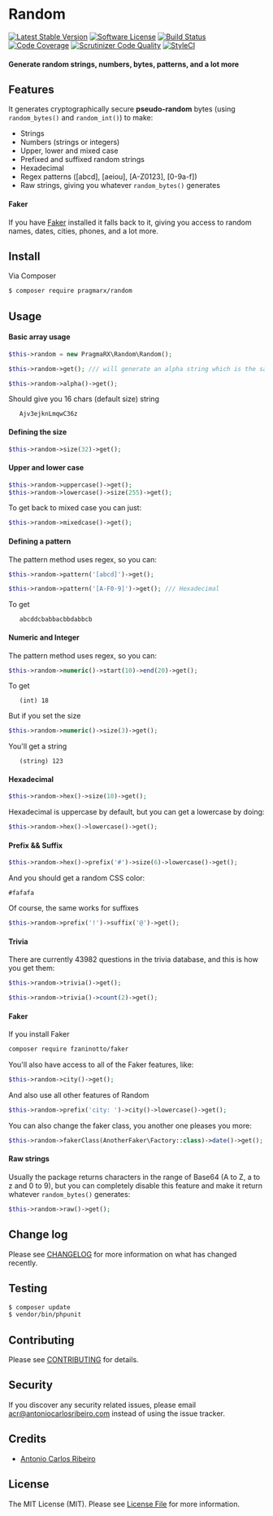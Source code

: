 # Random

[![Latest Stable Version](https://img.shields.io/packagist/v/pragmarx/random.svg?style=flat-square&update=123)](https://packagist.org/packages/pragmarx/random)
[![Software License][ico-license]](LICENSE.md)
[![Build Status](https://img.shields.io/scrutinizer/build/g/antonioribeiro/random.svg?style=flat-square)](https://scrutinizer-ci.com/g/antonioribeiro/random/build-status/master)
[![Code Coverage](https://img.shields.io/scrutinizer/coverage/g/antonioribeiro/random.svg?style=flat-square)](https://scrutinizer-ci.com/g/antonioribeiro/random/?branch=master)
[![Scrutinizer Code Quality](https://img.shields.io/scrutinizer/g/antonioribeiro/random.svg?style=flat-square)](https://scrutinizer-ci.com/g/antonioribeiro/random/?branch=master)
[![StyleCI](https://styleci.io/repos/103568219/shield)](https://styleci.io/repos/103996703)

#### Generate random strings, numbers, bytes, patterns, and a lot more

## Features

It generates cryptographically secure **pseudo-random** bytes (using `random_bytes()` and `random_int()`) to make:

- Strings
- Numbers (strings or integers)
- Upper, lower and mixed case
- Prefixed and suffixed random strings
- Hexadecimal
- Regex patterns ([abcd], [aeiou], [A-Z0123], [0-9a-f])
- Raw strings, giving you whatever `random_bytes()` generates

#### Faker

If you have [Faker](https://github.com/fzaninotto/Faker) installed it falls back to it, giving you access to random names, dates, cities, phones, and a lot more.

## Install

Via Composer

``` bash
$ composer require pragmarx/random
```

## Usage

#### Basic array usage

``` php
$this->random = new PragmaRX\Random\Random();

$this->random->get(); /// will generate an alpha string which is the same of

$this->random->alpha()->get();
```

Should give you 16 chars (default size) string 

``` text
   Ajv3ejknLmqwC36z
```

#### Defining the size

``` php
$this->random->size(32)->get();
```

#### Upper and lower case

``` php
$this->random->uppercase()->get();
$this->random->lowercase()->size(255)->get();
```

To get back to mixed case you can just:

``` php
$this->random->mixedcase()->get();
```

#### Defining a pattern

The pattern method uses regex, so you can:

``` php
$this->random->pattern('[abcd]')->get();

$this->random->pattern('[A-F0-9]')->get(); /// Hexadecimal
```

To get

``` text
   abcddcbabbacbbdabbcb
```

#### Numeric and Integer 

The pattern method uses regex, so you can:

``` php
$this->random->numeric()->start(10)->end(20)->get();
```

To get

``` text
   (int) 18
```

But if you set the size 

``` php
$this->random->numeric()->size(3)->get();
```

You'll get a string

``` text
   (string) 123
```

#### Hexadecimal 

``` php
$this->random->hex()->size(10)->get();
```

Hexadecimal is uppercase by default, but you can get a lowercase by doing:

``` php
$this->random->hex()->lowercase()->get();
```

#### Prefix && Suffix 

``` php
$this->random->hex()->prefix('#')->size(6)->lowercase()->get();
```

And you should get a random CSS color: 

``` text
#fafafa
```

Of course, the same works for suffixes 

``` php
$this->random->prefix('!')->suffix('@')->get();
```

#### Trivia

There are currently 43982 questions in the trivia database, and this is how you get them:

``` php
$this->random->trivia()->get();

$this->random->trivia()->count(2)->get();
```

#### Faker

If you install Faker

``` bash
composer require fzaninotto/faker
```
   
You'll also have access to all of the Faker features, like:
   
``` php
$this->random->city()->get();
```

And also use all other features of Random
   
``` php
$this->random->prefix('city: ')->city()->lowercase()->get();
```

You can also change the faker class, you another one pleases you more:

``` php
$this->random->fakerClass(AnotherFaker\Factory::class)->date()->get();
```

#### Raw strings

Usually the package returns characters in the range of Base64 (A to Z, a to z and 0 to 9), but you can completely disable this feature and make it return whatever `random_bytes()` generates: 

``` php
$this->random->raw()->get();
```

## Change log

Please see [CHANGELOG](CHANGELOG.md) for more information on what has changed recently.

## Testing

``` bash
$ composer update
$ vendor/bin/phpunit
```

## Contributing

Please see [CONTRIBUTING](CONTRIBUTING.md) for details.

## Security

If you discover any security related issues, please email acr@antoniocarlosribeiro.com instead of using the issue tracker.

## Credits

- [Antonio Carlos Ribeiro][link-author]

## License

The MIT License (MIT). Please see [License File](LICENSE.md) for more information.


[ico-version]: https://img.shields.io/packagist/v/pragmarx/recovery.svg?style=flat-square
[ico-license]: https://img.shields.io/badge/license-MIT-brightgreen.svg?style=flat-square
[ico-travis]: https://img.shields.io/travis/pragmarx/recovery/master.svg?style=flat-square
[ico-scrutinizer]: https://img.shields.io/scrutinizer/coverage/g/pragmarx/recovery.svg?style=flat-square
[ico-code-quality]: https://img.shields.io/scrutinizer/g/pragmarx/recovery.svg?style=flat-square
[ico-downloads]: https://img.shields.io/packagist/dt/pragmarx/recovery.svg?style=flat-square

[link-packagist]: https://packagist.org/packages/pragmarx/recovery
[link-travis]: https://travis-ci.org/pragmarx/recovery
[link-scrutinizer]: https://scrutinizer-ci.com/g/pragmarx/recovery/code-structure
[link-code-quality]: https://scrutinizer-ci.com/g/pragmarx/recovery
[link-downloads]: https://packagist.org/packages/pragmarx/recovery
[link-author]: https://github.com/antonioribeiro
[link-contributors]: ../../contributors
